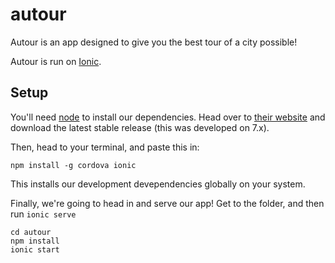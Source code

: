 # autour

Autour is an app designed to give you the best tour of a city possible!

Autour is run on [Ionic](http://ionicframework.com/).

## Setup

You'll need [node](https://nodejs.org/en/) to install our dependencies. Head over to [their website](https://nodejs.org/en/) and download the latest stable release (this was developed on 7.x).

Then, head to your terminal, and paste this in:

```
npm install -g cordova ionic
```

This installs our development devependencies globally on your system.

Finally, we're going to head in and serve our app! Get to the folder, and then run `ionic serve`

```
cd autour
npm install
ionic start
```

